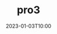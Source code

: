 ---
title: "pro3"
date: 2023-01-03T10:00
thumb: "small-business.jpg"
tags: 
    - graving
    - frakting
---